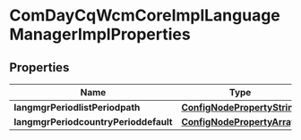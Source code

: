 
# ComDayCqWcmCoreImplLanguageManagerImplProperties

## Properties
Name | Type | Description | Notes
------------ | ------------- | ------------- | -------------
**langmgrPeriodlistPeriodpath** | [**ConfigNodePropertyString**](ConfigNodePropertyString.md) |  |  [optional]
**langmgrPeriodcountryPerioddefault** | [**ConfigNodePropertyArray**](ConfigNodePropertyArray.md) |  |  [optional]



